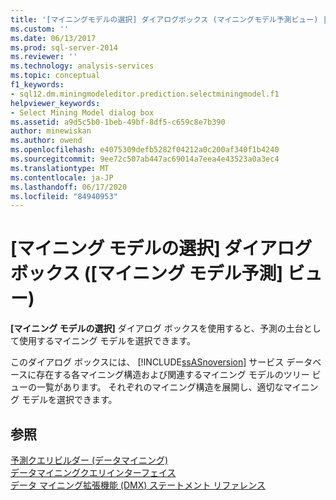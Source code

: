 ```yaml
---
title: '[マイニングモデルの選択] ダイアログボックス (マイニングモデル予測ビュー) |Microsoft Docs'
ms.custom: ''
ms.date: 06/13/2017
ms.prod: sql-server-2014
ms.reviewer: ''
ms.technology: analysis-services
ms.topic: conceptual
f1_keywords:
- sql12.dm.miningmodeleditor.prediction.selectminingmodel.f1
helpviewer_keywords:
- Select Mining Model dialog box
ms.assetid: a9d5c5b0-1beb-49bf-8df5-c659c8e7b390
author: minewiskan
ms.author: owend
ms.openlocfilehash: e4075309defb5282f04212a0c200af340f1b4240
ms.sourcegitcommit: 9ee72c507ab447ac69014a7eea4e43523a0a3ec4
ms.translationtype: MT
ms.contentlocale: ja-JP
ms.lasthandoff: 06/17/2020
ms.locfileid: "84940953"
---
```

# <a name="select-mining-model-dialog-box-mining-model-prediction-view"></a>[マイニング モデルの選択] ダイアログ ボックス ([マイニング モデル予測] ビュー)
  **[マイニング モデルの選択]** ダイアログ ボックスを使用すると、予測の土台として使用するマイニング モデルを選択できます。  
  
 このダイアログ ボックスには、 [!INCLUDE[ssASnoversion](../includes/ssasnoversion-md.md)] サービス データベースに存在する各マイニング構造および関連するマイニング モデルのツリー ビューの一覧があります。 それぞれのマイニング構造を展開し、適切なマイニング モデルを選択できます。  
  
## <a name="see-also"></a>参照  
 [予測クエリビルダー &#40;データマイニング&#41;](prediction-query-builder-data-mining.md)   
 [データマイニングクエリインターフェイス](data-mining/data-mining-query-tools.md)   
 [データ マイニング拡張機能 &#40;DMX&#41; ステートメント リファレンス](/sql/dmx/data-mining-extensions-dmx-statements)  
  
  
